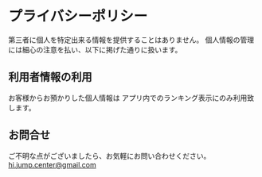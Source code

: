 # プライバシーポリシー
第三者に個人を特定出来る情報を提供することはありません。
個人情報の管理には細心の注意を払い、以下に掲げた通りに扱います。

## 利用者情報の利用
お客様からお預かりした個人情報は
アプリ内でのランキング表示にのみ利用致します。

## お問合せ 
ご不明な点がございましたら、お気軽にお問い合わせください。
hi.jump.center@gmail.com
